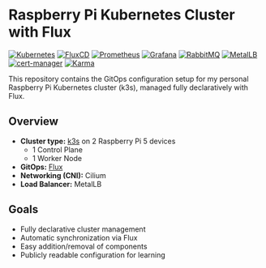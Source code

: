 # Raspberry Pi Kubernetes Cluster with Flux

[![Kubernetes](https://img.shields.io/badge/Kubernetes-326CE5?logo=kubernetes&logoColor=white)](https://kubernetes.io/)
[![FluxCD](https://img.shields.io/badge/GitOps-FluxCD-009688?logo=flux&logoColor=white)](https://fluxcd.io/)
[![Prometheus](https://img.shields.io/badge/Monitoring-Prometheus-E6522C?logo=prometheus&logoColor=white)](https://prometheus.io/)
[![Grafana](https://img.shields.io/badge/Dashboard-Grafana-F46800?logo=grafana&logoColor=white)](https://grafana.com/)
[![RabbitMQ](https://img.shields.io/badge/Messaging-RabbitMQ-FF6600?logo=rabbitmq&logoColor=white)](https://www.rabbitmq.com/)
[![MetalLB](https://img.shields.io/badge/Networking-MetalLB-1F97D4)](https://metallb.universe.tf/)
[![cert-manager](https://img.shields.io/badge/Certificates-cert--manager-3ECF8E)](https://cert-manager.io/)
[![Karma](https://img.shields.io/badge/Alerts-Karma-6D5DF7)](https://github.com/prymitive/karma)

This repository contains the GitOps configuration setup for my personal Raspberry Pi Kubernetes cluster (k3s), managed fully declaratively with Flux.

## Overview

- **Cluster type:** [k3s](https://github.com/k3s-io/k3s) on 2 Raspberry Pi 5 devices
  - 1 Control Plane
  - 1 Worker Node
- **GitOps:** [Flux](https://fluxcd.io/)
- **Networking (CNI):** Cilium
- **Load Balancer:** MetalLB

## Goals

- Fully declarative cluster management
- Automatic synchronization via Flux
- Easy addition/removal of components
- Publicly readable configuration for learning
